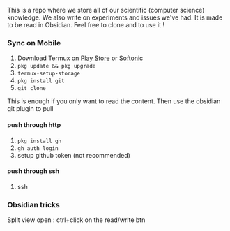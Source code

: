 
This is a repo where we store all of our scientific (computer science) knowledge.
We also write on experiments and issues we've had.
It is made to be read in Obsidian. Feel free to clone and to use it !

### Sync on Mobile

1) Download Termux on [Play Store](https://play.google.com/store/apps/details?id=com.termux&hl=fr&gl=US)  or [Softonic](https://termux.fr.softonic.com/android)
2) ```pkg update && pkg upgrade```
3) ```termux-setup-storage```
4) ```pkg install git```
5) `git clone`

This is enough if you only want to read the content. Then use the obsidian git plugin to pull

#### push through http
1) ```pkg install gh```
2) ```gh auth login```
3) setup github token (not recommended)

#### push through ssh
1) ssh


### Obsidian tricks

Split view open : ctrl+click on the read/write btn